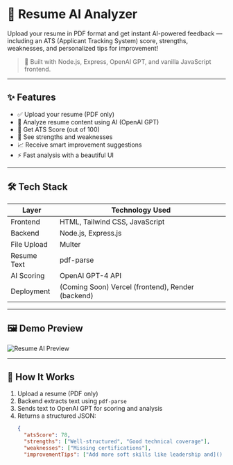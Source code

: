 # 📄 Resume AI Analyzer

Upload your resume in PDF format and get instant AI-powered feedback — including an ATS (Applicant Tracking System) score, strengths, weaknesses, and personalized tips for improvement!

> 🚀 Built with Node.js, Express, OpenAI GPT, and vanilla JavaScript frontend.

---

## ✨ Features

- ✅ Upload your resume (PDF only)
- 🤖 Analyze resume content using AI (OpenAI GPT)
- 🧠 Get ATS Score (out of 100)
- 💪 See strengths and weaknesses
- 📈 Receive smart improvement suggestions
- ⚡ Fast analysis with a beautiful UI

---

## 🛠️ Tech Stack

| Layer       | Technology Used                         |
|-------------|------------------------------------------|
| Frontend    | HTML, Tailwind CSS, JavaScript           |
| Backend     | Node.js, Express.js                      |
| File Upload | Multer                                   |
| Resume Text | pdf-parse                                |
| AI Scoring  | OpenAI GPT-4 API                         |
| Deployment  | (Coming Soon) Vercel (frontend), Render (backend) |

---

## 🖼️ Demo Preview

![Resume AI Preview](./screenshot.png) <!-- Add a screenshot here -->

---

## 🧪 How It Works

1. Upload a resume (PDF only)
2. Backend extracts text using `pdf-parse`
3. Sends text to OpenAI GPT for scoring and analysis
4. Returns a structured JSON:
   ```json
   {
     "atsScore": 78,
     "strengths": ["Well-structured", "Good technical coverage"],
     "weaknesses": ["Missing certifications"],
     "improvementTips": ["Add more soft skills like leadership and]()
